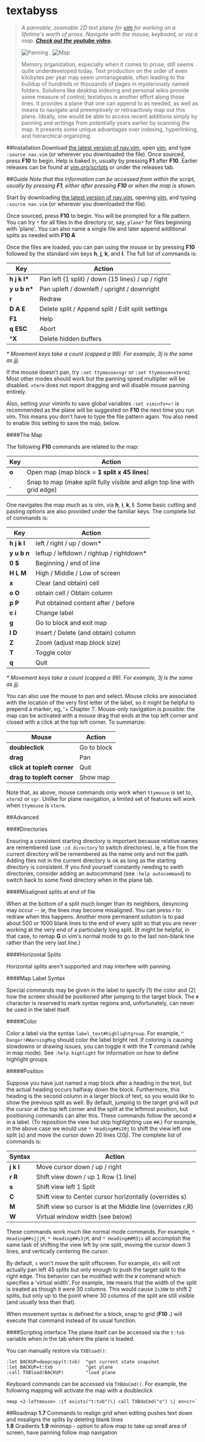 # textabyss
>_A pannable, zoomable 2D text plane for [vim](http://www.vim.org) for working on a lifetime's worth of prose. Navigate with the mouse, keyboard, or via a map. **[Check out the youtube video](http://www.youtube.com/watch?v=QTIaI_kI_X8).**_
>
>![Panning](https://raw.github.com/q335r49/textabyss/gh-pages/images/ta2.gif)     .     ![Map](https://raw.github.com/q335r49/textabyss/gh-pages/images/tamap.png)
>
>Memory organization, especially when it comes to prose, still seems quite underdeveloped today. Text production on the order of even kilobytes per year may seem unmanageable, often leading to the buildup of hundreds or thousands of pages in mysteriously named folders. Solutions like desktop indexing and personal wikis provide some measure of control; textabyss is another effort along those lines. It provides a plane that one can append to as needed, as well as means to navigate and preemptively or retroactively map out this plane. Ideally, one would be able to access recent additions simply by panning and writings from potentially years earlier by scanning the map. It presents some unique advantages over indexing, hyperlinking, and hierarchical organizing.

##Installation
Download [the latest version of nav.vim](https://raw.github.com/q335r49/textabyss/master/nav.vim), open [vim](http://www.vim.org), and type `:source nav.vim` (or wherever you downloaded the file). Once sourced, press **F10** to begin. Help is baked in, usually by pressing **F1** after **F10**. Earlier releases can be found at [vim.org/scripts](http://www.vim.org/scripts/script.php?script_id=4835) or under the releases tab.

##Guide
_Note that this information can be accessed from within the script, usually by pressing **F1**, either after pressing **F10** or when the map is shown._

Start by downloading [the latest version of nav.vim](https://raw.github.com/q335r49/textabyss/master/nav.vim), opening [vim](http://www.vim.org), and typing `:source nav.vim` (or wherever you downloaded the file).  

Once sourced, press **F10** to begin. You will be prompted for a file pattern. You can try `*` for all files in the directory or, say, `plane*` for files beginning with 'plane'. You can also name a single file and later append additional splits as needed with **F10 A**

Once the files are loaded, you can pan using the mouse or by pressing **F10** followed by the standard vim keys **h**, **j**, **k**, and **l**. The full list of commands is:  

Key | Action
----- | -----
**h j k l\*** | Pan left (1 split) / down (15 lines) / up / right
**y u b n\*** | Pan upleft / downleft / upright / downright
**r** | Redraw
**D A E** | Delete split / Append split / Edit split settings
**F1** | Help
**q ESC** | Abort
**^X** | Delete hidden buffers
_\* Movement keys take a count (capped a 99). For example, 3j is the same as jjj._

If the mouse doesn't pan, try `:set ttymouse=sgr` or `:set ttymouse=xterm2`. Most other modes should work but the panning speed multiplier will be disabled. `xterm` does not report dragging and will disable mouse panning entirely.

Also, setting your viminfo to save global variables `:set viminfo+=!` is recommended as the plane will be suggested on **F10** the next time you run vim. This means you don't have to type the file pattern again. You also need to enable this setting to save the map, below.

####The Map

The following **F10** commands are related to the map:

Key | Action
--- | --- 
**o** | Open map (map block = **1 split x 45 lines**)
**.** | Snap to map (make split fully visible and align top line with grid edge)

One navigates the map much as is vim, via **h**, **i**, **k**, **l**. Some basic cutting and pasting options are also provided under the familiar keys. The complete list of commands is:

Key | Action
--- | ---
**h j k l** | left / right / up / down\*
**y u b n** | leftup / leftdown / rightup / rightdown\*
**0 $** | Beginning / end of line
**H L M** | High / Middle / Low of screen
**x** | Clear (and obtain) cell
**o O** | obtain cell / Obtain column
**p P** | Put obtained content after / before
**c i** | Change label
**g <cr>** | Go to block and exit map
**I D** | Insert / Delete (and obtain) column
**Z** | Zoom (adjust map block size)
**T** | Toggle color
**q** | Quit
_\* Movement keys take a count (capped a 99). For example, 3j is the same as jjj._

You can also use the mouse to pan and select. Mouse clicks are associated with the location of the very first letter of the label, so it might be helpful to prepend a marker, eg, '+ Chapter 1'. Mouse-only navigation is possible: the map can be activated with a mouse drag that ends at the top left corner and closed with a click at the top left corner. To summarize:

Mouse | Action
--- | --- 
**doubleclick** | Go to block
**drag** | Pan
**click at topleft corner** | Quit
**drag to topleft corner** | Show map

Note that, as above, mouse commands only work when `ttymouse` is set to, `xterm2` or `sgr`. Unlike for plane navigation, a limited set of features will work when `ttymouse` is `xterm`.

##Advanced

####Directories

Ensuring a consistent starting directory is important because relative names are remembered (use `:cd directory` to switch directories). Ie, a file from the current directory will be remembered as the name only and not the path. Adding files not in the current directory is ok as long as the starting directory is consistent. If you find yourself constantly needing to swith directories, consider adding an autocommand (see `:help autocommand`) to switch back to some fixed directory when in the plane tab.

####Misaligned splits at end of file

When at the bottom of a split much longer than its neighbors, desyncing may occur -- ie, the lines may become misaligned. You can press r to redraw when this happens. Another more permanent solution is to pad about 500 or 1000 blank lines to the end of every split so that you are never working at the very end of a particularly long split. (It might be helpful, in that case, to remap **G** in vim's normal mode to go to the last non-blank line rather than the very last line.)

####Horizontal Splits

Horizontal splits aren't supported and may interfere with panning.

####Map Label Syntax

Special commands may be given in the label to specify (1) the color and (2) how the screen should be positioned after jumping to the target block. The `#` character is reserved to mark syntax regions and, unfortunately, can never be used in the label itself.

#####Color

Color a label via the syntax `label_text#highlightgroup`. For example, `^ Danger!#WarningMsg` should color the label bright red. If coloring is causing slowdowns or drawing issues, you can toggle it with the **T** command (while in map mode). See `:help highlight` for information on how to define highlight groups.

#####Position

Suppose you have just named a map block after a heading in the text, but the actual heading occurs halfway down the block. Furthermore, this heading is the second column in a larger block of text, so you would like to show the previous split as well. By default, jumping to the target grid will put the cursor at the top left corner and the split at the leftmost position, but positioning commands can alter this. These commands follow the second `#` in a label. (To reposition the view but skip highlighting use `##`.) For example, in the above case we would use `* Heading##s20j` to shift the view left one split (s) and move the cursor down 20 lines (20j). The complete list of commands is:

Syntax | Action
--- | ---
**j k l** | Move cursor down / up / right
**r R** | Shift view down / up 1 Row (1 line)
**s** | Shift view left 1 Split
**C** | Shift view to Center cursor horizontally (overrides s)
**M** | Shift view so cursor is at the Middle line (overrides r,R)
**W** | Virtual window width (see below)

These commands work much like normal mode commands. For example, `* Heading##sjjjM`, `* Heading##s3jM`, and `* Heading##M3js` all accomplish the same task of shifting the view left by one split, moving the cursor down 3 lines, and vertically centering the cursor.

By default, `s` won't move the split offscreen. For example, `45s` will not actually pan left 45 splits but only enough to push the target split to the right edge. This behavior can be modified with the `W` command which specifies a 'virtual width'. For example, `30W` means that the width of the split is treated as though it were 30 columns. This would cause `2s30W` to shift 2 splits, but only up to the point where 30 columns of the split are still visible (and usually less than that).

When movement syntax is defined for a block, snap to grid (**F10 .**) will execute that command instead of its usual function.

####Scripting interface
The plane itself can be accessed via the `t:txb` variable when in the tab where the plane is loaded.

You can manually restore via `TXBload()`: 
```
:let BACKUP=deepcopy(t:txb)  "get current state snapshot
:let BACKUP=t:txb            "get plane
:call TXBload(BACKUP)        "load plane
```
Keyboard commands can be accessed via `TXBdoCmd()`. For example, the following mapping will activate the map with a doubleclick
```
nmap <2-leftmouse> :if exists("t:txb")\| call TXBdoCmd("o") \| en<cr>`
```

##Roadmap
**1.7** Commands to realign grid when editing pushes text down and misaligns the splits by deleting blank lines  
**1.8** Gradients
**1.9** minimap - option to allow map to take up small area of screen, have panning follow map navigation  
